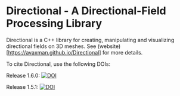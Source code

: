# Directional - A Directional-Field Processing Library


Directional is a C++ library for creating, manipulating and visualizing directional fields on 3D meshes. See (website)[https://avaxman.github.io/Directional] for more details.

To cite Directional, use the following DOIs:

Release 1.6.0:
[![DOI](https://zenodo.org/badge/DOI/10.5281/zenodo.5080536.svg)](https://doi.org/10.5281/zenodo.5080536)


Release 1.5.1: [![DOI](https://zenodo.org/badge/99353881.svg)](https://zenodo.org/badge/latestdoi/99353881)
